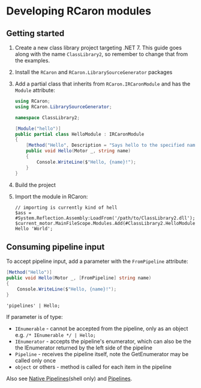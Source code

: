 # Developing RCaron modules

## Getting started

1. Create a new class library project targeting .NET 7. This guide goes along with the name `ClassLibrary2`, so remember to change that from the examples.
2. Install the `RCaron` and `RCaron.LibrarySourceGenerator` packages
3. Add a partial class that inherits from `RCaron.IRCaronModule` and has the `Module` attribute:

    ```csharp
    using RCaron;
    using RCaron.LibrarySourceGenerator;

    namespace ClassLibrary2;

    [Module("hello")]
    public partial class HelloModule : IRCaronModule
    {
        [Method("Hello", Description = "Says hello to the specified name")]
        public void Hello(Motor _, string name)
        {
            Console.WriteLine($"Hello, {name}!");
        }
    }
    ```

4. Build the project
5. Import the module in RCaron:

    ```rcaron
    // importing is currently kind of hell
    $ass = #System.Reflection.Assembly:LoadFrom('/path/to/ClassLibrary2.dll');
    $current_motor.MainFileScope.Modules.Add(#ClassLibrary2.HelloModule:new());
    Hello 'World';
    ```

## Consuming pipeline input

To accept pipeline input, add a parameter with the `FromPipeline` attribute:

```csharp
[Method("Hello")]
public void Hello(Motor _, [FromPipeline] string name)
{
    Console.WriteLine($"Hello, {name}!");
}
```

```rcaron
'pipelines' | Hello;
```

If parameter is of type:

- `IEnumerable` - cannot be accepted from the pipeline, only as an object e.g. `/* IEnumerable */ | Hello;`
- `IEnumerator` - accepts the pipeline's enumerator, which can also be the the IEnumerator returned by the left side of the pipeline
- `Pipeline` - receives the pipeline itself, note the GetEnumerator may be called only once
- `object` or others - method is called for each item in the pipeline

Also see [Native Pipelines](../shell/Native%20Pipelines.md)(shell only) and [Pipelines](../language/Pipelines.md).
